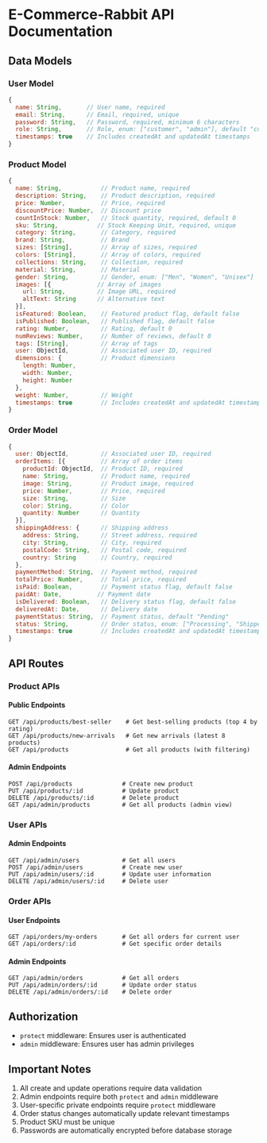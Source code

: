 # E-Commerce-Rabbit API Documentation

## Data Models

### User Model

```javascript
{
  name: String,       // User name, required
  email: String,      // Email, required, unique
  password: String,   // Password, required, minimum 6 characters
  role: String,       // Role, enum: ["customer", "admin"], default "customer"
  timestamps: true    // Includes createdAt and updatedAt timestamps
}
```

### Product Model

```javascript
{
  name: String,           // Product name, required
  description: String,    // Product description, required
  price: Number,          // Price, required
  discountPrice: Number,  // Discount price
  countInStock: Number,   // Stock quantity, required, default 0
  sku: String,           // Stock Keeping Unit, required, unique
  category: String,       // Category, required
  brand: String,          // Brand
  sizes: [String],        // Array of sizes, required
  colors: [String],       // Array of colors, required
  collections: String,    // Collection, required
  material: String,       // Material
  gender: String,         // Gender, enum: ["Men", "Women", "Unisex"]
  images: [{             // Array of images
    url: String,         // Image URL, required
    altText: String      // Alternative text
  }],
  isFeatured: Boolean,    // Featured product flag, default false
  isPublished: Boolean,   // Published flag, default false
  rating: Number,         // Rating, default 0
  numReviews: Number,     // Number of reviews, default 0
  tags: [String],         // Array of tags
  user: ObjectId,         // Associated user ID, required
  dimensions: {           // Product dimensions
    length: Number,
    width: Number,
    height: Number
  },
  weight: Number,         // Weight
  timestamps: true        // Includes createdAt and updatedAt timestamps
}
```

### Order Model

```javascript
{
  user: ObjectId,         // Associated user ID, required
  orderItems: [{          // Array of order items
    productId: ObjectId,  // Product ID, required
    name: String,         // Product name, required
    image: String,        // Product image, required
    price: Number,        // Price, required
    size: String,         // Size
    color: String,        // Color
    quantity: Number      // Quantity
  }],
  shippingAddress: {      // Shipping address
    address: String,      // Street address, required
    city: String,         // City, required
    postalCode: String,   // Postal code, required
    country: String       // Country, required
  },
  paymentMethod: String,  // Payment method, required
  totalPrice: Number,     // Total price, required
  isPaid: Boolean,        // Payment status flag, default false
  paidAt: Date,          // Payment date
  isDelivered: Boolean,   // Delivery status flag, default false
  deliveredAt: Date,      // Delivery date
  paymentStatus: String,  // Payment status, default "Pending"
  status: String,         // Order status, enum: ["Processing", "Shipped", "Delivered", "Cancelled"], default "Processing"
  timestamps: true        // Includes createdAt and updatedAt timestamps
}
```

## API Routes

### Product APIs

#### Public Endpoints

```
GET /api/products/best-seller    # Get best-selling products (top 4 by rating)
GET /api/products/new-arrivals   # Get new arrivals (latest 8 products)
GET /api/products                # Get all products (with filtering)
```

#### Admin Endpoints

```
POST /api/products              # Create new product
PUT /api/products/:id           # Update product
DELETE /api/products/:id        # Delete product
GET /api/admin/products         # Get all products (admin view)
```

### User APIs

#### Admin Endpoints

```
GET /api/admin/users            # Get all users
POST /api/admin/users           # Create new user
PUT /api/admin/users/:id        # Update user information
DELETE /api/admin/users/:id     # Delete user
```

### Order APIs

#### User Endpoints

```
GET /api/orders/my-orders       # Get all orders for current user
GET /api/orders/:id             # Get specific order details
```

#### Admin Endpoints

```
GET /api/admin/orders           # Get all orders
PUT /api/admin/orders/:id       # Update order status
DELETE /api/admin/orders/:id    # Delete order
```

## Authorization

- `protect` middleware: Ensures user is authenticated
- `admin` middleware: Ensures user has admin privileges

## Important Notes

1. All create and update operations require data validation
2. Admin endpoints require both `protect` and `admin` middleware
3. User-specific private endpoints require `protect` middleware
4. Order status changes automatically update relevant timestamps
5. Product SKU must be unique
6. Passwords are automatically encrypted before database storage
